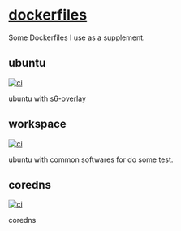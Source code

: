 # [dockerfiles](https://github.com/hydrz/dockerfiles)

Some Dockerfiles I use as a supplement.

## ubuntu 
[![ci](https://github.com/hydrz/dockerfiles/actions/workflows/ubuntu.yml/badge.svg)](https://github.com/hydrz/dockerfiles/actions/workflows/ubuntu.yml)

ubuntu with [s6-overlay](https://github.com/just-containers/s6-overlay)

## workspace 
[![ci](https://github.com/hydrz/dockerfiles/actions/workflows/workspace.yml/badge.svg)](https://github.com/hydrz/dockerfiles/actions/workflows/workspace.yml)

ubuntu with common softwares for do some test.

## coredns 
[![ci](https://github.com/hydrz/dockerfiles/actions/workflows/coredns.yml/badge.svg)](https://github.com/hydrz/dockerfiles/actions/workflows/coredns.yml)

coredns